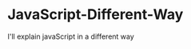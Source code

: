                                                                                                                                                               
# JavaScript-Different-Way
I'll explain javaScript in a different way       
  










